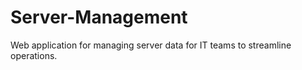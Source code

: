 # Server-Management
Web application for managing server data for IT teams to streamline operations.  
